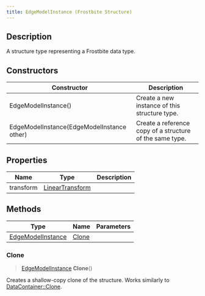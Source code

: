 ```yaml
---
title: EdgeModelInstance (Frostbite Structure)
---
```

## Description

A structure type representing a Frostbite data type.

## Constructors

| Constructor                                | Description                                              |
| ------------------------------------------ | -------------------------------------------------------- |
| EdgeModelInstance()                        | Create a new instance of this structure type.            |
| EdgeModelInstance(EdgeModelInstance other) | Create a reference copy of a structure of the same type. |

## Properties

| Name      | Type                                                    | Description |
| --------- | ------------------------------------------------------- | ----------- |
| transform | [LinearTransform](/vext/ref/cls/shr/LinearTransform) |             |

## Methods

| Type                                   | Name            | Parameters |
| -------------------------------------- | --------------- | ---------- |
| [EdgeModelInstance](EdgeModelInstance) | [Clone](#clone) |            |

### Clone

> [EdgeModelInstance](EdgeModelInstance) **Clone**()

Creates a shallow-copy clone of the structure. Works similarly to [DataContainer::Clone](/vext/ref/cls/shr/datacontainer#clone).
